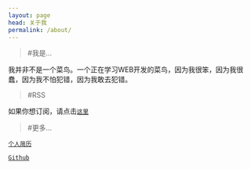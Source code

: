 ```yaml
---
layout: page
head: 关于我
permalink: /about/
---
```


> #我是...

我并非不是一个菜鸟。一个正在学习WEB开发的菜鸟，因为我很笨，因为我很蠢，因为我不怕犯错，因为我敢去犯错。


> #RSS

如果你想订阅，请点击[`这里`](/feed.xml)

> #更多...

[`个人简历`](/assets/resume)

[`Github`](https://github.com/hhqcontinue)
